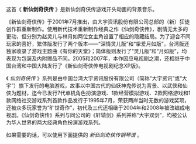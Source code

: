 

这首《 **新仙剑奇侠传** 》是新仙剑奇侠传游戏开头动画的背景音乐。

《新仙剑奇侠传》于2001年7月推出，由大宇资讯股份有限公司总部的（新）狂徒创作群重新制作。使用新代技术重新制作经典之作《仙剑奇侠传》，剧情无太多的更动，但分别为赵灵儿与林月如两位女主角设置了相应的隐藏结局。为了迎合不同玩家的喜好，繁体版发行了两个版本——“深情灵儿版”和“挚爱月如版”，台湾版还独家收录了游戏主题曲《有你的天堂》；简体版则发行了“灵儿版”和“月如版”，均表现为包装及内附赠品不同。2005和2007年，本作因应电视剧之潮，还相继于中国台湾和中国大陆发行了《新仙剑奇侠传电视剧纪念XP版》。

《 _仙剑奇侠传_
》系列是由中国台湾大宇资讯股份有限公司（简称“大宇资讯”或“大宇”）旗下发行的电脑游戏，故事以中国古代的仙妖神鬼传说为背景、以武侠和仙侠为题材，迄今已发行7代单机角色扮演游戏、1款经营模拟游戏、2款网络游戏和1款网络社交游戏系列首款作品发行于1995年7月，荣获两岸当时无数的游戏奖项，还被众多玩家誉为“旷世奇作”，初代及三代还相继于2004年和2008年被改编成电视剧。《仙剑奇侠传》系列与同公司的《轩辕剑》系列并称“大宇双剑”，均被公认为华人世界的两大经典角色扮演游戏系列。

如果需要的话，可以使用下面提供的 _新仙剑奇侠传钢琴谱_ 。

